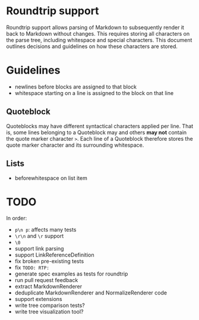 # Roundtrip support
Roundtrip support allows parsing of Markdown to subsequently render it back to Markdown without changes. This requires storing all characters on the parse tree, including whitespace and special characters. This document outlines decisions and guidelines on how these characters are stored.

# Guidelines
- newlines before blocks are assigned to that block
- whitespace starting on a line is assigned to the block on that line

## Quoteblock
Quoteblocks may have different syntactical characters applied per line. That is, some lines belonging to a Quoteblock may and others **may not** contain the quote marker character `>`. Each line of a Quoteblock therefore stores the quote marker character and its surrounding whitespace.

## Lists
- beforewhitespace on list item

# TODO
In order:
- `p\n p`: affects many tests
- `\r\n` and `\r` support
- `\0`
- support link parsing
- support LinkReferenceDefinition
- fix broken pre-existing tests
- fix `TODO: RTP: `
- generate spec examples as tests for roundtrip
- run pull request feedback
- extract MarkdownRenderer
- deduplicate MarkdownRenderer and NormalizeRenderer code
- support extensions
- write tree comparison tests?
- write tree visualization tool?
